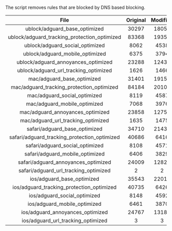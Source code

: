 The script removes rules that are blocked by DNS based blocking.


| File | Original | Modified |
|:----:|:-----:|:-----:|
| ublock/adguard_base_optimized | 30297 | 18050 |
| ublock/adguard_tracking_protection_optimized | 83368 | 19354 |
| ublock/adguard_social_optimized | 8062 | 4538 |
| ublock/adguard_mobile_optimized | 6375 | 3794 |
| ublock/adguard_annoyances_optimized | 23288 | 12437 |
| ublock/adguard_url_tracking_optimized | 1626 | 1466 |
| mac/adguard_base_optimized | 31401 | 19158 |
| mac/adguard_tracking_protection_optimized | 84184 | 20101 |
| mac/adguard_social_optimized | 8119 | 4587 |
| mac/adguard_mobile_optimized | 7068 | 3976 |
| mac/adguard_annoyances_optimized | 23858 | 12755 |
| mac/adguard_url_tracking_optimized | 1635 | 1475 |
| safari/adguard_base_optimized | 34710 | 21439 |
| safari/adguard_tracking_protection_optimized | 40686 | 6416 |
| safari/adguard_social_optimized | 8108 | 4571 |
| safari/adguard_mobile_optimized | 6406 | 3829 |
| safari/adguard_annoyances_optimized | 24009 | 12829 |
| safari/adguard_url_tracking_optimized | 2 | 2 |
| ios/adguard_base_optimized | 35543 | 22011 |
| ios/adguard_tracking_protection_optimized | 40735 | 6426 |
| ios/adguard_social_optimized | 8148 | 4592 |
| ios/adguard_mobile_optimized | 6461 | 3870 |
| ios/adguard_annoyances_optimized | 24767 | 13184 |
| ios/adguard_url_tracking_optimized | 3 | 3 |